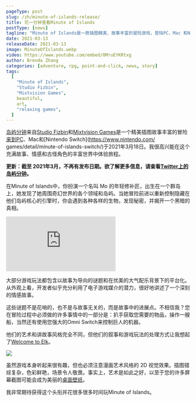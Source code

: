 ```yaml
---
pageType: post
slug: /zh/minute-of-islands-release/
title: 花一分钟查看Minute of Islands
postType: [news]
tagline: "Minute of Islands是一款插图精美、故事丰富的冒险游戏，登陆PC、Mac 和Nintendo Switch。 我非常兴奋能在这个充满故事、情感和古怪角色的丰富世界中体验这段旅程。"
date: 2021-03-13
releaseDate: 2021-03-13
image: MinuteOfIslands.webp
video: https://www.youtube.com/embed/OMruEYKRtxg
author: Brenda Zhang
categories: [adventure, rpg, point-and-click, news, story]
tags:
  [
    "Minute of Islands",
    "Studio Fizbin",
    "Mixtvision Games",
    beautiful,
    art,
    "relaxing games",
  ]
---
```


[岛屿分钟](https://minute-of-islands.com/)来自[Studio Fizbin](https://twitter.com/studiofizbin)和[Mixtvision Games](https://mixtvision.games/)是一个精美插图故事丰富的冒险[来到PC](https://store.steampowered.com/app/1049710/Minute_of_Islands/)、Mac和[Nintendo Switch](https://www.nintendo.com/ games/detail/minute-of-islands-switch/)于2021年3月18日。我很高兴能在这个充满故事、情感和古怪角色的丰富世界中体验旅程。

**更新：截至 2021年3月，不再有发布日期。欲了解更多信息，请查看[Twitter上的岛屿分钟](https://twitter.com/MinuteofIslands)。**

在Minute of Islands中，你扮演一个名叫 Mo 的年轻修补匠，出生在一个群岛上，她发现了她周围奇幻世界的各个领域和岛屿。当她冒险前进以重新控制隐藏在他们岛屿核心的引擎时，你会遇到各种各样的生物，发现秘密，并揭开一个黑暗的真相。

<iframe loading="lazy" src="https://www.youtube.com/embed/OMruEYKRtxg?m​​odestbranding=1" frameborder="0" allow="加速计；加密媒体；陀螺仪；画中画"允许全屏></iframe>

大部分游戏玩法都包含以故事为导向的谜题和在优美的大气配乐背景下的平台化。从外观上看，开发者似乎充分利用了电子游戏媒介的潜力，很好地讲述了一个深刻的情感故事。

这些谜题不是花哨的，也不是与故事无关的，而是故事中的进展点。不相信我？您在冒险过程中必须做的许多事情中的一部分是：扒手获取您需要的物品，操作一艘船，当然还有使用您强大的Omni Switch来控制巨人的机器。

他们的艺术和讲故事风格完全不同，但他们的叙事和游戏玩法的处理方式让我想起了[Welcome to Elk](https://indiesstorygames.com/welcome-to-elk-demo-review/)。

![][image0]

虽然游戏本身听起来很有趣，但也必须注意漫画艺术风格的 2D 视觉效果。插图错综复杂，色彩鲜艳，场景令人敬畏。事实上，艺术是如此之好，以至于您的许多屏幕截图可能会成为美丽的[桌面壁纸](https://minute-of-islands.com/download-goodies/)。

我非常期待获得这个头衔并花很多很多时间玩Minute of Islands。

[image0]: ../../../../images/post/minuteofislands/MinuteOfIslands0.webp
